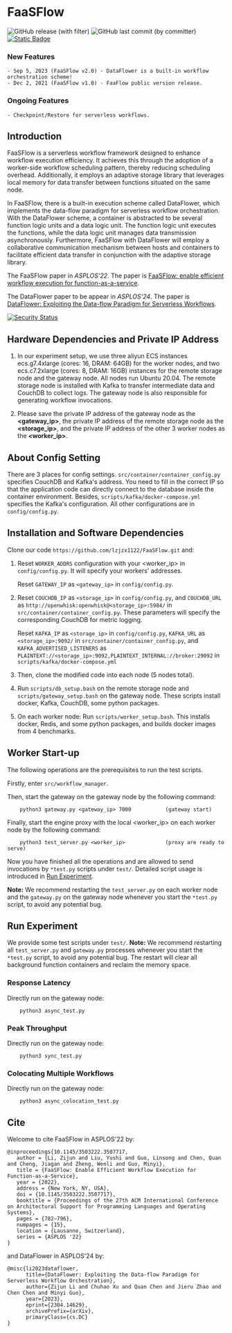 # FaaSFlow
![GitHub release (with filter)](https://img.shields.io/github/v/release/lzjzx1122/faasflow?label=Release%20Version)
![GitHub last commit (by committer)](https://img.shields.io/github/last-commit/lzjzx1122/faasflow?label=Last%20Commit)
[![Static Badge](https://img.shields.io/badge/Organization_Website-EPCC-purple)](http://epcc.sjtu.edu.cn)


### New Features 
```
- Sep 5, 2023 (FaaSFlow v2.0) - DataFlower is a built-in workflow orchestration scheme!
- Dec 2, 2021 (FaaSFlow v1.0) - FaaFlow public version release.
```

### Ongoing Features
```
- Checkpoint/Restore for serverless workflows.
```

## Introduction

FaaSFlow is a serverless workflow framework designed to enhance workflow execution efficiency. It achieves this through the adoption of a worker-side workflow scheduling pattern, thereby reducing scheduling overhead. Additionally, it employs an adaptive storage library that leverages local memory for data transfer between functions situated on the same node.

In FaaSFlow, there is a built-in execution scheme called DataFlower, which implements the data-flow paradigm for serverless workflow orchestration. With the DataFlower scheme, a container is abstracted to be several function logic units and a data logic unit. The function logic unit executes the functions, while the data logic unit manages data transmission asynchronously. Furthermore, FaaSFlow with DataFlower will employ a collaborative communication mechanism between hosts and containers to facilitate efficient data transfer in conjunction with the adaptive storage library.

The FaaSFlow paper in *ASPLOS'22*. The paper is [FaaSFlow: enable efficient workflow execution for function-as-a-service](https://dl.acm.org/doi/10.1145/3503222.3507717).

The DataFlower paper to be appear in *ASPLOS'24*. The paper is [DataFlower: Exploiting the Data-flow Paradigm for Serverless Workflows](https://arxiv.org/abs/2304.14629).

[![Security Status](https://s.murphysec.com/badge/lzjzx1122/FaaSFlow.svg)](https://www.murphysec.com/p/lzjzx1122/FaaSFlow)


## Hardware Dependencies and Private IP Address

1. In our experiment setup, we use three aliyun ECS instances ecs.g7.4xlarge (cores: 16, DRAM: 64GB) for the worker nodes, and two ecs.c7.2xlarge (cores: 8, DRAM: 16GB) instances for the remote storage node and the gateway node. All nodes run Ubuntu 20.04. The remote storage node is installed with Kafka to transfer intermediate data and CouchDB to collect logs. The gateway node is also responsible for generating workflow invocations.


2. Please save the private IP address of the gateway node as the **<gateway_ip>**, the private IP address of the remote storage node as the **<storage_ip>**, and the private IP address of the other 3 worker nodes as the **<worker_ip>**. 

## About Config Setting

There are 3 places for config settings. `src/container/container_config.py` specifies CouchDB and Kafka's address. You need to fill in the correct IP so that the application code can directly connect to the database inside the container environment. Besides, `scripts/kafka/docker-compose.yml` specifies the Kafka's configuration. All other configurations are in `config/config.py`.

## Installation and Software Dependencies

Clone our code `https://github.com/lzjzx1122/FaaSFlow.git` and:


1. Reset `WORKER_ADDRS` configuration with your <worker_ip> in `config/config.py`. It will specify your workers' addresses.
   
   Reset `GATEWAY_IP` as `<gateway_ip>` in `config/config.py`.

2. Reset `COUCHDB_IP` as `<storage_ip>` in `config/config.py`, and `COUCHDB_URL` as `http://openwhisk:openwhisk@<storage_ip>:5984/`  in `src/container/container_config.py`. These parameters will specify the corresponding CouchDB for metric logging.

   Reset `KAFKA_IP` as `<storage_ip>` in `config/config.py`, `KAFKA_URL` as `<storage_ip>:9092/` in `src/container/container_config.py`, and `KAFKA_ADVERTISED_LISTENERS` as `PLAINTEXT://<storage_ip>:9092,PLAINTEXT_INTERNAL://broker:29092` in `scripts/kafka/docker-compose.yml`

3. Then, clone the modified code into each node (5 nodes total).

4. Run `scripts/db_setup.bash` on the remote storage node and `scripts/gateway_setup.bash` on the gateway node. These scripts install docker, Kafka, CouchDB, some python packages. 

5. On each worker node: Run `scripts/worker_setup.bash`. This installs docker, Redis, and some python packages, and builds docker images from 4 benchmarks.

## Worker Start-up

The following operations are the prerequisites to run the test scripts.

Firstly, enter `src/workflow_manager`. 

Then, start the gateway on the gateway node by the following command: 
```
    python3 gateway.py <gateway_ip> 7000           (gateway start)
```

Finally, start the engine proxy with the local <worker_ip> on each worker node by the following <span id="jump">command</span>: 
```
    python3 test_server.py <worker_ip>             (proxy are ready to serve)
```

Now you have finished all the operations and are allowed to send invocations by `*test.py` scripts under `test/`. Detailed script usage is introduced in [Run Experiment](#jumpexper).
    
**Note:** We recommend restarting the `test_server.py` on each worker node and the `gateway.py` on the gateway node whenever you start the `*test.py` script, to avoid any potential bug.

## <span id="jumpexper">Run Experiment</span>

We provide some test scripts under `test/`.
**<span id="note">Note:**</span> We recommend restarting all `test_server.py` and `gateway.py` processes whenever you start the `*test.py` script, to avoid any potential bug. The restart will clear all background function containers and reclaim the memory space. 

### Response Latency

Directly run on the gateway node: 
```
    python3 async_test.py
```

### Peak Throughput

Directly run on the gateway node: 
```
    python3 sync_test.py
```

### Colocating Multiple Workflows

Directly run on the gateway node: 
```
    python3 async_colocation_test.py
```

## Cite
Welcome to cite FaaSFlow in ASPLOS'22 by:
```
@inproceedings{10.1145/3503222.3507717,
   author = {Li, Zijun and Liu, Yushi and Guo, Linsong and Chen, Quan and Cheng, Jiagan and Zheng, Wenli and Guo, Minyi},
   title = {FaaSFlow: Enable Efficient Workflow Execution for Function-as-a-Service},
   year = {2022},
   address = {New York, NY, USA},
   doi = {10.1145/3503222.3507717},
   booktitle = {Proceedings of the 27th ACM International Conference on Architectural Support for Programming Languages and Operating Systems},
   pages = {782–796},
   numpages = {15},
   location = {Lausanne, Switzerland},
   series = {ASPLOS '22}
}
```

and DataFlower in ASPLOS'24 by:
```
@misc{li2023dataflower,
      title={DataFlower: Exploiting the Data-flow Paradigm for Serverless Workflow Orchestration}, 
      author={Zijun Li and Chuhao Xu and Quan Chen and Jieru Zhao and Chen Chen and Minyi Guo},
      year={2023},
      eprint={2304.14629},
      archivePrefix={arXiv},
      primaryClass={cs.DC}
}
```
